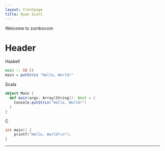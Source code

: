 ```yaml
---
layout: frontpage
title: Ryan Scott
---
```


Welcome to zombocom

# Header

Haskell

```haskell
main :: IO ()
main = putStrLn "Hello, World!"
```

Scala

```scala
object Main {
  def main(args: Array[String]): Unit = {
    Console.putStrLn("Hello, World!")
  }
}
```

C

```cpp
int main() {
    printf("Hello, World!\n");
}
```

---
